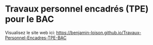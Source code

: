 # Travaux personnel encadrés (TPE) pour le BAC

Visualisez le site web ici: https://benjamin-loison.github.io/Travaux-Personnel-Encadres-TPE-BAC

